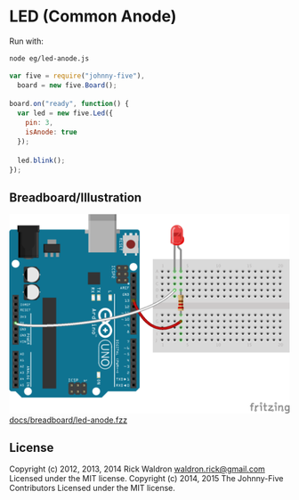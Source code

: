 <!--remove-start-->
# LED (Common Anode)

Run with:
```bash
node eg/led-anode.js
```
<!--remove-end-->

```javascript
var five = require("johnny-five"),
  board = new five.Board();

board.on("ready", function() {
  var led = new five.Led({
    pin: 3,
    isAnode: true
  });

  led.blink();
});

```


## Breadboard/Illustration


![docs/breadboard/led-anode.png](breadboard/led-anode.png)
[docs/breadboard/led-anode.fzz](breadboard/led-anode.fzz)




<!--remove-start-->
## License
Copyright (c) 2012, 2013, 2014 Rick Waldron <waldron.rick@gmail.com>
Licensed under the MIT license.
Copyright (c) 2014, 2015 The Johnny-Five Contributors
Licensed under the MIT license.
<!--remove-end-->
